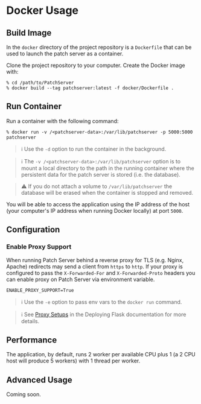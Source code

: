 # Docker Usage

## Build Image

In the `docker` directory of the project repository is a `Dockerfile` that can be used to launch the patch server as a container.

Clone the project repository to your computer. Create the Docker image with:

```shell script
% cd /path/to/PatchServer
% docker build --tag patchserver:latest -f docker/Dockerfile .
```

## Run Container

Run a container with the following command:

```shell script
% docker run -v /<patchserver-data>:/var/lib/patchserver -p 5000:5000 patchserver
```

> :information_source:  Use the `-d` option to run the container in the background.

> :information_source:  The `-v /<patchserver-data>:/var/lib/patchserver` option is to mount a local directory to the path in the running container where the persistent data for the patch server is stored (i.e. the database).

> :warning:  If you do not attach a volume to `/var/lib/patchserver` the database will be erased when the container is stopped and removed.

You will be able to access the application using the IP address of the host (your computer's IP address when running Docker locally) at port `5000`.

## Configuration

### Enable Proxy Support

When running Patch Server behind a reverse proxy for TLS (e.g. Nginx, Apache) redirects may send a client from `https` to `http`. If your proxy is configured to pass the `X-Forwarded-For` and `X-Forwarded-Proto` headers you can enable proxy on Patch Server via environment variable.

```shell script
ENABLE_PROXY_SUPPORT=True
```

> :information_source:  Use the `-e` option to pass env vars to the `docker run` command.

> :information_source:  See [Proxy Setups](https://flask.palletsprojects.com/en/1.1.x/deploying/wsgi-standalone/#deploying-proxy-setups) in the Deploying Flask documentation for more details.

## Performance

The application, by default, runs 2 worker per available CPU plus 1 (a 2 CPU host will produce 5 workers) with 1 thread per worker.

## Advanced Usage

Coming soon.
